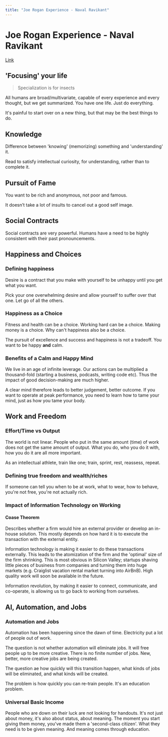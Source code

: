 ```yaml
---
title: "Joe Rogan Experience - Naval Ravikant"
---
```


# Joe Rogan Experience - Naval Ravikant

[Link](https://www.youtube.com/watch?v=3qHkcs3kG44)

## 'Focusing' your life

> Specialization is for insects

All humans are broad/multivariate, capable of every experience and every thought, but we get summarized. You have one life. Just do everything.

It's painful to start over on a new thing, but that may be the best things to do.

## Knowledge

Difference between 'knowing' (memorizing) something and 'understanding' it.

Read to satisfy intellectual curiosity, for understanding, rather than to complete it.

## Pursuit of Fame

You want to be rich and anonymous, not poor and famous.

It doesn’t take a lot of insults to cancel out a good self image.

## Social Contracts

Social contracts are very powerful. Humans have a need to be highly consistent with their past pronouncements.

## Happiness and Choices

### Defining happiness

Desire is a contract that you make with yourself to be unhappy until you get what you want.

Pick your one overwhelming desire and allow yourself to suffer over that one. Let go of all the others.

### Happiness as a Choice

Fitness and health can be a choice. Working hard can be a choice. Making money is a choice. Why can't happiness also be a choice.

The pursuit of excellence and success and happiness is not a tradeoff. You want to be happy **and** calm.

### Benefits of a Calm and Happy Mind

We live in an age of infinite leverage. Our actions can be multiplied a thousand-fold (starting a business, podcasts, writing code etc). Thus the impact of good decision-making are much higher.

A clear mind therefore leads to better judgement, better outcome. If you want to operate at peak performance, you need to learn how to tame your mind, just as how you tame your body.

## Work and Freedom

### Effort/Time vs Output

The world is not linear. People who put in the same amount (time) of work does not get the same amount of output. What you do, who you do it with, how you do it are all more important.

As an intellectual athlete, train like one; train, sprint, rest, reassess, repeat.

### Defining true freedom and wealth/riches

If someone can tell you when to be at work, what to wear, how to behave, you're not free, you're not actually rich.

### Impact of Information Technology on Working

#### Coase Theorem 

Describes whether a firm would hire an external provider or develop an in-house solution. This mostly depends on how hard it is to execute the transaction with the external entity. 

Information technology is making it easier to do these transactions externally. This leads to the atomization of the firm and the 'optimal' size of the firm shrinking. This is most obvious in Silicon Valley; startups shaving little pieces of business from companies and turning them into huge markets (e.g. Craiglist vacation rental market turning into AirBnB). High quality work will soon be available in the future. 

Information revolution, by making it easier to connect, communicate, and co-operate, is allowing us to go back to working from ourselves.

## AI, Automation, and Jobs

### Automation and Jobs

Automation has been happening since the dawn of time. Electricity put a lot of people out of work.

The question is not whether automation will eliminate jobs. It will free people up to be more creative. There is no finite number of jobs. New, better, more creative jobs are being created. 

The question ae how quickly will this transition happen, what kinds of jobs will be eliminated, and what kinds will be created.

The problem is how quickly you can re-train people. It's an education problem.

### Universal Basic Income

People who are down on their luck are not looking for handouts. It's not just about money, it's also about status, about meaning. The moment you start giving them money, you've made them a 'second-class citizen'. What they need is to be given meaning. And meaning comes through education.